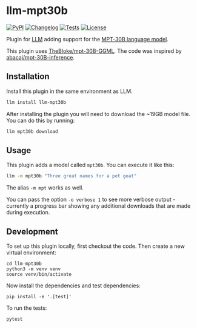 # llm-mpt30b

[![PyPI](https://img.shields.io/pypi/v/llm-mpt30b.svg)](https://pypi.org/project/llm-mpt30b/)
[![Changelog](https://img.shields.io/github/v/release/simonw/llm-mpt30b?include_prereleases&label=changelog)](https://github.com/simonw/llm-mpt30b/releases)
[![Tests](https://github.com/simonw/llm-mpt30b/workflows/Test/badge.svg)](https://github.com/simonw/llm-mpt30b/actions?query=workflow%3ATest)
[![License](https://img.shields.io/badge/license-Apache%202.0-blue.svg)](https://github.com/simonw/llm-mpt30b/blob/main/LICENSE)

Plugin for [LLM](https://llm.datasette.io/) adding support for the [MPT-30B language model](https://huggingface.co/mosaicml/mpt-30b).

This plugin uses [TheBloke/mpt-30B-GGML](https://huggingface.co/TheBloke/mpt-30B-GGML). The code was inspired by [abacaj/mpt-30B-inference](https://github.com/abacaj/mpt-30B-inference).

## Installation

Install this plugin in the same environment as LLM.
```bash
llm install llm-mpt30b
```
After installing the plugin you will need to download the ~19GB model file. You can do this by running:

```bash
llm mpt30b download
```

## Usage

This plugin adds a model called `mpt30b`. You can execute it like this:

```bash
llm -m mpt30b "Three great names for a pet goat"
```
The alias `-m mpt` works as well.

You can pass the option `-o verbose 1` to see more verbose output - currently a progress bar showing any additional downloads that are made during execution.

## Development

To set up this plugin locally, first checkout the code. Then create a new virtual environment:

    cd llm-mpt30b
    python3 -m venv venv
    source venv/bin/activate

Now install the dependencies and test dependencies:

    pip install -e '.[test]'

To run the tests:

    pytest
